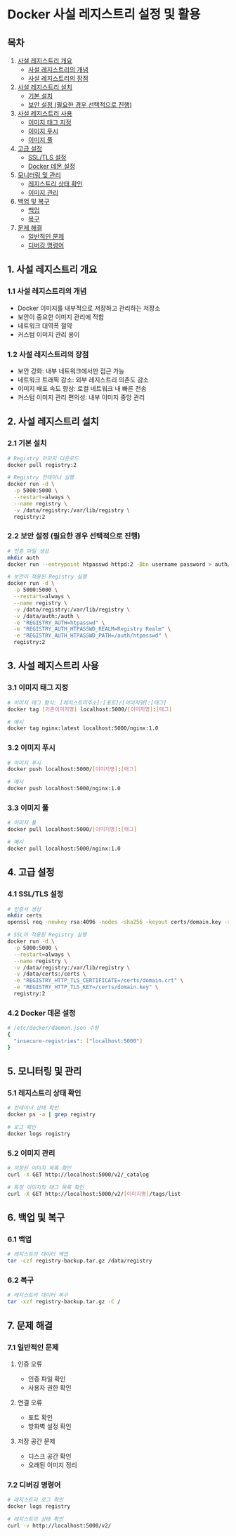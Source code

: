 # Docker 사설 레지스트리 설정 및 활용

## 목차
1. [사설 레지스트리 개요](#1-사설-레지스트리-개요)
   - [사설 레지스트리의 개념](#11-사설-레지스트리의-개념)
   - [사설 레지스트리의 장점](#12-사설-레지스트리의-장점)
2. [사설 레지스트리 설치](#2-사설-레지스트리-설치)
   - [기본 설치](#21-기본-설치)
   - [보안 설정 (필요한 경우 선택적으로 진행)](#22-보안-설정-필요한-경우-선택적으로-진행)
3. [사설 레지스트리 사용](#3-사설-레지스트리-사용)
   - [이미지 태그 지정](#31-이미지-태그-지정)
   - [이미지 푸시](#32-이미지-푸시)
   - [이미지 풀](#33-이미지-풀)
4. [고급 설정](#4-고급-설정)
   - [SSL/TLS 설정](#41-ssltls-설정)
   - [Docker 데몬 설정](#42-docker-데몬-설정)
5. [모니터링 및 관리](#5-모니터링-및-관리)
   - [레지스트리 상태 확인](#51-레지스트리-상태-확인)
   - [이미지 관리](#52-이미지-관리)
6. [백업 및 복구](#6-백업-및-복구)
   - [백업](#61-백업)
   - [복구](#62-복구)
7. [문제 해결](#7-문제-해결)
   - [일반적인 문제](#71-일반적인-문제)
   - [디버깅 명령어](#72-디버깅-명령어)

## 1. 사설 레지스트리 개요
### 1.1 사설 레지스트리의 개념
- Docker 이미지를 내부적으로 저장하고 관리하는 저장소
- 보안이 중요한 이미지 관리에 적합
- 네트워크 대역폭 절약
- 커스텀 이미지 관리 용이

### 1.2 사설 레지스트리의 장점
- 보안 강화: 내부 네트워크에서만 접근 가능
- 네트워크 트래픽 감소: 외부 레지스트리 의존도 감소
- 이미지 배포 속도 향상: 로컬 네트워크 내 빠른 전송
- 커스텀 이미지 관리 편의성: 내부 이미지 중앙 관리

## 2. 사설 레지스트리 설치
### 2.1 기본 설치
```bash
# Registry 이미지 다운로드
docker pull registry:2

# Registry 컨테이너 실행
docker run -d \
  -p 5000:5000 \
  --restart=always \
  --name registry \
  -v /data/registry:/var/lib/registry \
  registry:2
```

### 2.2 보안 설정 (필요한 경우 선택적으로 진행)
```bash
# 인증 파일 생성
mkdir auth
docker run --entrypoint htpasswd httpd:2 -Bbn username password > auth/htpasswd

# 보안이 적용된 Registry 실행
docker run -d \
  -p 5000:5000 \
  --restart=always \
  --name registry \
  -v /data/registry:/var/lib/registry \
  -v /data/auth:/auth \
  -e "REGISTRY_AUTH=htpasswd" \
  -e "REGISTRY_AUTH_HTPASSWD_REALM=Registry Realm" \
  -e "REGISTRY_AUTH_HTPASSWD_PATH=/auth/htpasswd" \
  registry:2
```

## 3. 사설 레지스트리 사용
### 3.1 이미지 태그 지정
```bash
# 이미지 태그 형식: [레지스트리주소]:[포트]/[이미지명]:[태그]
docker tag [기존이미지명] localhost:5000/[이미지명]:[태그]

# 예시
docker tag nginx:latest localhost:5000/nginx:1.0
```

### 3.2 이미지 푸시
```bash
# 이미지 푸시
docker push localhost:5000/[이미지명]:[태그]

# 예시
docker push localhost:5000/nginx:1.0
```

### 3.3 이미지 풀
```bash
# 이미지 풀
docker pull localhost:5000/[이미지명]:[태그]

# 예시
docker pull localhost:5000/nginx:1.0
```

## 4. 고급 설정
### 4.1 SSL/TLS 설정
```bash
# 인증서 생성
mkdir certs
openssl req -newkey rsa:4096 -nodes -sha256 -keyout certs/domain.key -x509 -days 365 -out certs/domain.crt

# SSL이 적용된 Registry 실행
docker run -d \
  -p 5000:5000 \
  --restart=always \
  --name registry \
  -v /data/registry:/var/lib/registry \
  -v /data/certs:/certs \
  -e "REGISTRY_HTTP_TLS_CERTIFICATE=/certs/domain.crt" \
  -e "REGISTRY_HTTP_TLS_KEY=/certs/domain.key" \
  registry:2
```

### 4.2 Docker 데몬 설정
```bash
# /etc/docker/daemon.json 수정
{
  "insecure-registries": ["localhost:5000"]
}
```

## 5. 모니터링 및 관리
### 5.1 레지스트리 상태 확인
```bash
# 컨테이너 상태 확인
docker ps -a | grep registry

# 로그 확인
docker logs registry
```

### 5.2 이미지 관리
```bash
# 저장된 이미지 목록 확인
curl -X GET http://localhost:5000/v2/_catalog

# 특정 이미지의 태그 목록 확인
curl -X GET http://localhost:5000/v2/[이미지명]/tags/list
```

## 6. 백업 및 복구
### 6.1 백업
```bash
# 레지스트리 데이터 백업
tar -czf registry-backup.tar.gz /data/registry
```

### 6.2 복구
```bash
# 레지스트리 데이터 복구
tar -xzf registry-backup.tar.gz -C /
```

## 7. 문제 해결
### 7.1 일반적인 문제
1. 인증 오류
   - 인증 파일 확인
   - 사용자 권한 확인

2. 연결 오류
   - 포트 확인
   - 방화벽 설정 확인

3. 저장 공간 문제
   - 디스크 공간 확인
   - 오래된 이미지 정리

### 7.2 디버깅 명령어
```bash
# 레지스트리 로그 확인
docker logs registry

# 레지스트리 상태 확인
curl -v http://localhost:5000/v2/
```

